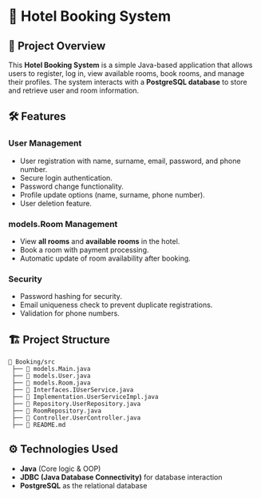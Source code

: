 # 🏨 Hotel Booking System  

## 📌 Project Overview  
This **Hotel Booking System** is a simple Java-based application that allows users to register, log in, view available rooms, book rooms, and manage their profiles. The system interacts with a **PostgreSQL database** to store and retrieve user and room information.  

## 🛠️ Features  
### **User Management**  
- User registration with name, surname, email, password, and phone number.  
- Secure login authentication.  
- Password change functionality.  
- Profile update options (name, surname, phone number).  
- User deletion feature.  

### **models.Room Management**  
- View **all rooms** and **available rooms** in the hotel.  
- Book a room with payment processing.  
- Automatic update of room availability after booking.  

### **Security**  
- Password hashing for security.  
- Email uniqueness check to prevent duplicate registrations.  
- Validation for phone numbers.  

## 🏗️ Project Structure  
```
📂 Booking/src
 ├── 📄 models.Main.java               
 ├── 📄 models.User.java               
 ├── 📄 models.Room.java               
 ├── 📄 Interfaces.IUserService.java       
 ├── 📄 Implementation.UserServiceImpl.java    
 ├── 📄 Repository.UserRepository.java     
 ├── 📄 RoomRepository.java     
 ├── 📄 Controller.UserController.java     
 ├── 📄 README.md               
```

## ⚙️ Technologies Used  
- **Java** (Core logic & OOP)  
- **JDBC (Java Database Connectivity)** for database interaction  
- **PostgreSQL** as the relational database   

